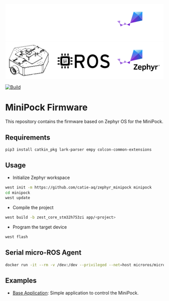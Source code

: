 ![banner](imgs/minipock_banner_dark_theme.svg#gh-dark-mode-only)
![banner](imgs/minipock_banner_light_theme.svg#gh-light-mode-only)

[![Build](https://github.com/catie-aq/minipock_zephyr-demo/actions/workflows/build.yaml/badge.svg)](https://github.com/catie-aq/minipock_zephyr-demo/actions/workflows/build.yaml)

# MiniPock Firmware

This repository contains the firmware based on Zephyr OS for the MiniPock.

## Requirements

```bash
pip3 install catkin_pkg lark-parser empy colcon-common-extensions
```

## Usage

- Initialize Zephyr workspace
```bash
west init -m https://github.com/catie-aq/zephyr_minipock minipock
cd minipock
west update
```

- Compile the project
```bash
west build -b zest_core_stm32h753zi app/<project>
```

- Program the target device
```bash
west flash
```

## Serial micro-ROS Agent

```bash
docker run -it --rm -v /dev:/dev --privileged --net=host microros/micro-ros-agent:humble serial --dev /dev/ttyUSB[X] -v6
```

## Examples
- [Base Application](app/base_application): Simple application to control the MiniPock.
